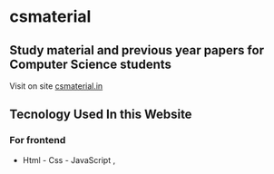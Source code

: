 # csmaterial
## Study material and previous year papers for Computer Science students 

Visit on site [csmaterial.in](https://www.csmaterial.in/)

## Tecnology Used In this Website

### For frontend
- Html - Css - JavaScript ,
